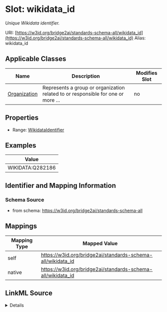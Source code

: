 

# Slot: wikidata_id 


_Unique Wikidata identifier._





URI: [https://w3id.org/bridge2ai/standards-schema-all/wikidata_id](https://w3id.org/bridge2ai/standards-schema-all/wikidata_id)
Alias: wikidata_id

<!-- no inheritance hierarchy -->





## Applicable Classes

| Name | Description | Modifies Slot |
| --- | --- | --- |
| [Organization](Organization.md) | Represents a group or organization related to or responsible for one or more ... |  no  |







## Properties

* Range: [WikidataIdentifier](WikidataIdentifier.md)






## Examples

| Value |
| --- |
| WIKIDATA:Q282186 |

## Identifier and Mapping Information







### Schema Source


* from schema: https://w3id.org/bridge2ai/standards-schema-all




## Mappings

| Mapping Type | Mapped Value |
| ---  | ---  |
| self | https://w3id.org/bridge2ai/standards-schema-all/wikidata_id |
| native | https://w3id.org/bridge2ai/standards-schema-all/wikidata_id |




## LinkML Source

<details>
```yaml
name: wikidata_id
description: Unique Wikidata identifier.
examples:
- value: WIKIDATA:Q282186
from_schema: https://w3id.org/bridge2ai/standards-schema-all
rank: 1000
values_from:
- WIKIDATA
alias: wikidata_id
domain_of:
- Organization
range: wikidata_identifier

```
</details>